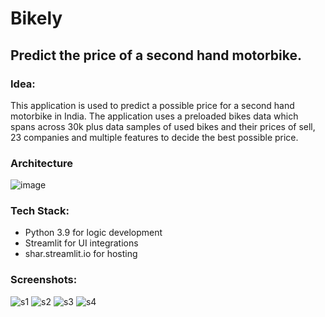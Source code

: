 # Bikely

## Predict the price of a second hand motorbike.

### Idea:
This application is used to predict a possible price for a second hand motorbike in India. The application uses a preloaded bikes data which spans across 30k plus data samples of used bikes and their prices of sell, 23 companies and multiple features to decide the best possible price. 

### Architecture
![image](https://user-images.githubusercontent.com/64016811/142728024-9970d51e-1095-4edf-a47c-5fd391bb4f02.png)


### Tech Stack:
- Python 3.9 for logic development
- Streamlit for UI integrations
- shar.streamlit.io for hosting

### Screenshots:
![s1](https://user-images.githubusercontent.com/64016811/142727696-6b0b81da-5cb2-4d11-b1cf-a20f484d6ca2.png)
![s2](https://user-images.githubusercontent.com/64016811/142727699-aae039da-075e-4aa5-9af1-22f71ce31759.png)
![s3](https://user-images.githubusercontent.com/64016811/142727701-6fa231d6-ea23-4de7-9587-808a86e5ec9f.png)
![s4](https://user-images.githubusercontent.com/64016811/142727706-e1fff9ac-33a8-407d-aeec-6c9c55216705.png)

